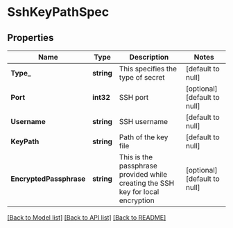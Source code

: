 # SshKeyPathSpec

## Properties
Name | Type | Description | Notes
------------ | ------------- | ------------- | -------------
**Type_** | **string** | This specifies the type of secret | [default to null]
**Port** | **int32** | SSH port | [optional] [default to null]
**Username** | **string** | SSH username | [default to null]
**KeyPath** | **string** | Path of the key file | [default to null]
**EncryptedPassphrase** | **string** | This is the passphrase provided while creating the SSH key for local encryption | [optional] [default to null]

[[Back to Model list]](../README.md#documentation-for-models) [[Back to API list]](../README.md#documentation-for-api-endpoints) [[Back to README]](../README.md)

